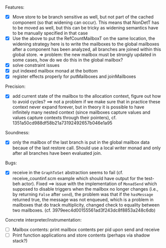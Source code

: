 
Features:
- [X] Move store to be branch sensitive as well, but not part of the cached component (so that widening can occur). This means that NonDetT has to be moved as well, but this can be tricky as widening semantics have to be manually
specified in that case
- [X] Use the above to put the RefCountMailboxT on the same location, the widening strategy here is to write the mailboxes to the global mailboxes after a component has been analyzed, all branches are joined within this global store.
  => problem: the new mailbox must be strongly updated in some cases, how do we do this in the global mailbox?
- [X] solve constraint issues
- [X] put indexed mailbox monad at the bottom
- [X] register effects properly for putMailboxes and joinMailboxes

Precision:

- [X] add current state of the mailbox to the allocation context, figure out how to avoid cycles? ==> not a problem if we make sure that in practice these context never expand forever, but in theory it is possible to have infinitely many nested context (since mailboxes capture values and values capture contexts through their pointers), cf. 1351a50cd988df58b21a73192492657b046e1a95

Soundness:

- [X] only the mailbox of the last branch is put in the global mailbox data becaue of the last restore call. Should use a local writer monad and only after all branches have been evaluated join.

Bugs:
- [X] receive in the `GraphToSet` abstraction seems to fail (cf. receive_countinf.scm example which should have output for the test-beh actor). Fixed ==> issue with the implementation of `MonadSend` which supposed to disable triggers
when the mailbox no longer changes (i.e., by returning `False` after `send`), the problem was that if the `hasMessage` returned true, the message was not enqueued, which is a problem in mailboxes that do track multiplicity, changed check
to equality between two mailboxes. (cf. 3979eec4d00155561ad3f243dc8f8853a248c6db)

Concrete interpreter/instrumentation:

- [ ] Mailbox contents: print mailbox contents per pid upon send and receive
- [ ] Print function applications and store contents (perhaps via shadow stack?)

